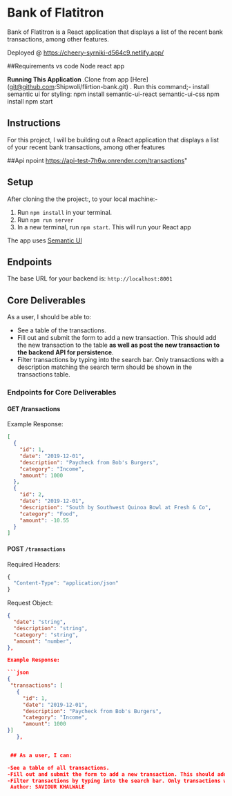 # Bank of Flatitron
  Bank of Flatitron is a React application that displays a list of the recent bank transactions, among other features.

  Deployed @ https://cheery-syrniki-d564c9.netlify.app/

  ##Requirements
    vs code
    Node
    react app

  <b>Running This Application</b>
    .Clone from app [Here] (git@github.com:Shipwoli/flirtion-bank.git)
      . Run this command;-
      install semantic ui for styling:  npm install semantic-ui-react semantic-ui-css
            npm install
            npm start
## Instructions

For this project, I will be building out a React application that displays a list of your recent bank transactions, among other features

##Api npoint
https://api-test-7h6w.onrender.com/transactions"
## Setup
After cloning the the project:, to your local machine:-
1. Run `npm install` in your terminal.
2. Run `npm run server`
3. In a new terminal, run `npm start`. This will run your React app



The app uses [Semantic UI](https://semantic-ui.com/)



## Endpoints

The base URL for your backend is: `http://localhost:8001`

## Core Deliverables

As a user, I should be able to:

- See a table of the transactions.
- Fill out and submit the form to add a new transaction. This should add the new
  transaction to the table **as well as post the new transaction to the backend
  API for persistence**.
- Filter transactions by typing into the search bar. Only transactions with a
  description matching the search term should be shown in the transactions
  table.

### Endpoints for Core Deliverables

#### GET /transactions

Example Response:

```json
[
  {
    "id": 1,
    "date": "2019-12-01",
    "description": "Paycheck from Bob's Burgers",
    "category": "Income",
    "amount": 1000
  },
  {
    "id": 2,
    "date": "2019-12-01",
    "description": "South by Southwest Quinoa Bowl at Fresh & Co",
    "category": "Food",
    "amount": -10.55
  }
]
```

#### POST `/transactions`

Required Headers:

```js
{
  "Content-Type": "application/json"
}
```

Request Object:

```json
{
  "date": "string",
  "description": "string",
  "category": "string",
  "amount": "number",
},

Example Response:

```json
{
 "transactions": [
   {
     "id": 1,
     "date": "2019-12-01",
     "description": "Paycheck from Bob's Burgers",
     "category": "Income",
     "amount": 1000
}]
   },


 ## As a user, I can:

-See a table of all transactions.
-Fill out and submit the form to add a new transaction. This should add the new transaction to the table *the new transaction does not have to be persisted to the backend*
-Filter transactions by typing into the search bar. Only transactions with a description matching the search term should be shown in the transactions table.
 Author: SAVIOUR KHALWALE